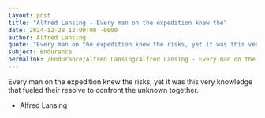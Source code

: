 ```yaml
---
layout: post
title: "Alfred Lansing - Every man on the expedition knew the"
date: 2024-12-28 12:00:00 -0000
author: Alfred Lansing
quote: "Every man on the expedition knew the risks, yet it was this very knowledge that fueled their resolve to confront the unknown together."
subject: Endurance
permalink: /Endurance/Alfred Lansing/Alfred Lansing - Every man on the expedition knew the
---
```


Every man on the expedition knew the risks, yet it was this very knowledge that fueled their resolve to confront the unknown together.

- Alfred Lansing
